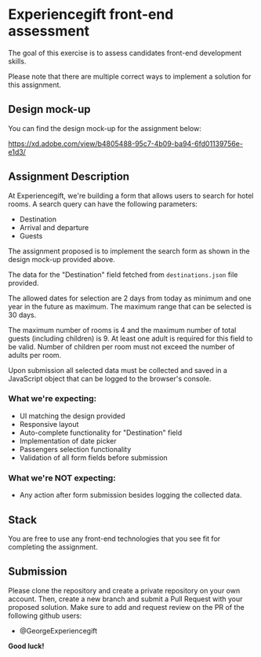 # Experiencegift front-end assessment

The goal of this exercise is to assess candidates front-end development skills.

Please note that there are multiple correct ways to implement a solution for this assignment.

## Design mock-up

You can find the design mock-up for the assignment below:

https://xd.adobe.com/view/b4805488-95c7-4b09-ba94-6fd01139756e-e1d3/

## Assignment Description

At Experiencegift, we're building a form that allows users to search for hotel rooms. A search query can have the following parameters:

- Destination
- Arrival and departure
- Guests

The assignment proposed is to implement the search form as shown in the design mock-up provided above.

The data for the "Destination" field fetched from ```destinations.json``` file provided.

The allowed dates for selection are 2 days from today as minimum and one year in the future as maximum. The maximum range that can be selected is 30 days.

The maximum number of rooms is 4 and the maximum number of total guests (including children) is 9. At least one adult is required for this field to be valid. Number of children per room must not exceed the number of adults per room.

Upon submission all selected data must be collected and saved in a JavaScript object that can be logged to the browser's console. 

### What we're expecting:

- UI matching the design provided
- Responsive layout
- Auto-complete functionality for "Destination" field
- Implementation of date picker
- Passengers selection functionality
- Validation of all form fields before submission

### What we're NOT expecting:
- Any action after form submission besides logging the collected data.

## Stack

You are free to use any front-end technologies that you see fit for completing the assignment.


## Submission
Please clone the repository and create a private repository on your own account. Then, create a new branch and submit a Pull Request with your proposed solution. Make sure to add and request review on the PR of the following github users:

- @GeorgeExperiencegift


**Good luck!**
